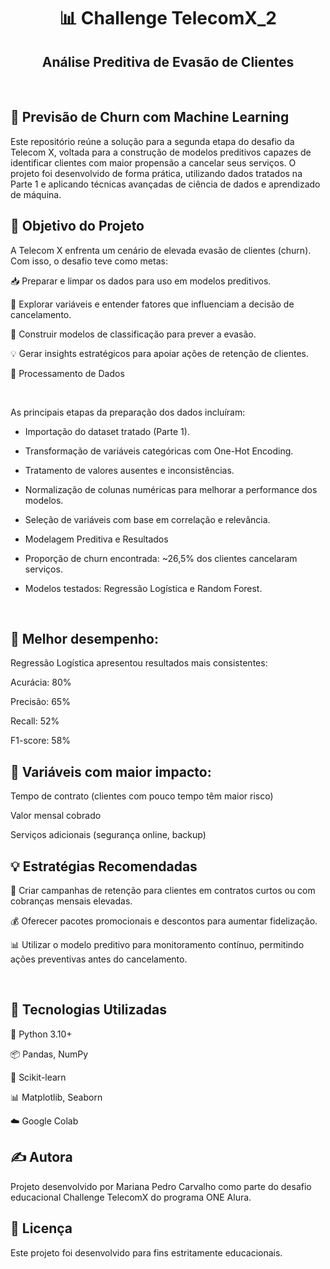 <h1 align="center">📊 Challenge TelecomX_2</h1>
<h2 align="center">Análise Preditiva de Evasão de Clientes</h2>


<br/>

## 🔮 Previsão de Churn com Machine Learning

Este repositório reúne a solução para a segunda etapa do desafio da Telecom X, voltada para a construção de modelos preditivos capazes de identificar clientes com maior propensão a cancelar seus serviços. O projeto foi desenvolvido de forma prática, utilizando dados tratados na Parte 1 e aplicando técnicas avançadas de ciência de dados e aprendizado de máquina.

## 🎯 Objetivo do Projeto

A Telecom X enfrenta um cenário de elevada evasão de clientes (churn). Com isso, o desafio teve como metas:

📥 Preparar e limpar os dados para uso em modelos preditivos.

🔎 Explorar variáveis e entender fatores que influenciam a decisão de cancelamento.

🤖 Construir modelos de classificação para prever a evasão.

💡 Gerar insights estratégicos para apoiar ações de retenção de clientes.

🧹 Processamento de Dados

<br/>

As principais etapas da preparação dos dados incluíram:

 * Importação do dataset tratado (Parte 1).

 * Transformação de variáveis categóricas com One-Hot Encoding.
 
 * Tratamento de valores ausentes e inconsistências.

 * Normalização de colunas numéricas para melhorar a performance dos modelos.

 * Seleção de variáveis com base em correlação e relevância.

 * Modelagem Preditiva e Resultados

 * Proporção de churn encontrada: ~26,5% dos clientes cancelaram serviços.
   
 * Modelos testados: Regressão Logística e Random Forest.
 
<br/>

## 🥇 Melhor desempenho:

Regressão Logística apresentou resultados mais consistentes:

Acurácia: 80%

Precisão: 65%

Recall: 52%

F1-score: 58%

## 🔑 Variáveis com maior impacto:

Tempo de contrato (clientes com pouco tempo têm maior risco)

Valor mensal cobrado

Serviços adicionais (segurança online, backup)

## 💡 Estratégias Recomendadas

🎯 Criar campanhas de retenção para clientes em contratos curtos ou com cobranças mensais elevadas.

💰 Oferecer pacotes promocionais e descontos para aumentar fidelização.

📊 Utilizar o modelo preditivo para monitoramento contínuo, permitindo ações preventivas antes do cancelamento.

<br/>

## 🔧 Tecnologias Utilizadas

🐍 Python 3.10+

📦 Pandas, NumPy

🤖 Scikit-learn

📊 Matplotlib, Seaborn

☁️ Google Colab

## ✍️ Autora
Projeto desenvolvido por Mariana Pedro Carvalho como parte do desafio educacional Challenge TelecomX do programa ONE Alura.

## 📝 Licença
Este projeto foi desenvolvido para fins estritamente educacionais.
